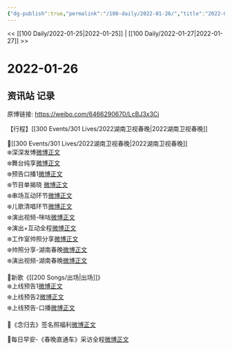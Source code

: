 ```yaml
---
{"dg-publish":true,"permalink":"/100-daily/2022-01-26/","title":"2022-01-26"}
---
```



<< [[100 Daily/2022-01-25\|2022-01-25]] | [[100 Daily/2022-01-27\|2022-01-27]] >>

# 2022-01-26

## 资讯站 记录

原博链接: https://weibo.com/6466290670/LcBJ3x3Cj

【行程】[[300 Events/301 Lives/2022湖南卫视春晚\|2022湖南卫视春晚]]

🌟[[300 Events/301 Lives/2022湖南卫视春晚\|2022湖南卫视春晚]]  
❄️深深发博[微博正文](https://m.weibo.cn/6466290670/4730012496567561)  
❄️舞台纯享[微博正文](https://m.weibo.cn/6466290670/4730024563055782)  
❄️预告口播1[微博正文](https://m.weibo.cn/6466290670/4729840789357478)  
❄️节目单揭晓 [微博正文](https://m.weibo.cn/6466290670/4729896058490609)  
❄️串场互动环节[微博正文](https://m.weibo.cn/6466290670/4730015784635780)  
❄️儿歌清唱环节[微博正文](https://m.weibo.cn/6466290670/4730017291174804)  
❄️演出视频-咪咕[微博正文](https://m.weibo.cn/6466290670/4730000697462637)  
❄️演出+互动全程[微博正文](https://m.weibo.cn/6466290670/4730013297673358)  
❄️工作室帅照分享[微博正文](https://m.weibo.cn/6466290670/4730040455529417)  
❄️帅照分享-湖南春晚[微博正文](https://m.weibo.cn/6466290670/4730010206737307)  
❄️演出视频-湖南春晚[微博正文](https://m.weibo.cn/6466290670/4730012740097757)

🌟新歌《[[200 Songs/出场\|出场]]》  
❄️上线预告1[微博正文](https://m.weibo.cn/6466290670/4729889838596964)  
❄️上线预告2[微博正文](https://m.weibo.cn/6466290670/4729891985820305)  
❄️上线预告-口播[微博正文](https://m.weibo.cn/6466290670/4729955110620085)

🌟《念归去》签名照福利[微博正文](https://m.weibo.cn/6466290670/4729867998595987)

🌟每日早安-《春晚直通车》采访全程[微博正文](https://m.weibo.cn/6466290670/4729815880433804)
